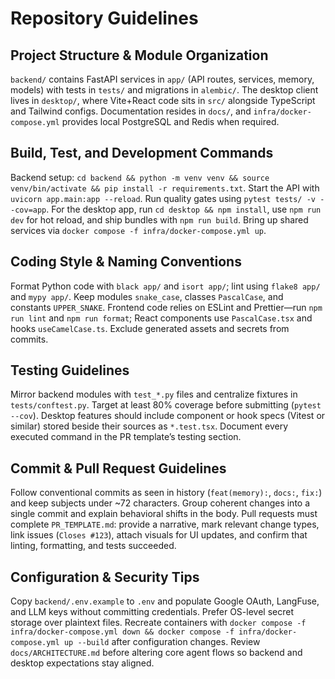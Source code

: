 # Repository Guidelines

## Project Structure & Module Organization
`backend/` contains FastAPI services in `app/` (API routes, services, memory, models) with tests in `tests/` and migrations in `alembic/`. The desktop client lives in `desktop/`, where Vite+React code sits in `src/` alongside TypeScript and Tailwind configs. Documentation resides in `docs/`, and `infra/docker-compose.yml` provides local PostgreSQL and Redis when required.

## Build, Test, and Development Commands
Backend setup: `cd backend && python -m venv venv && source venv/bin/activate && pip install -r requirements.txt`. Start the API with `uvicorn app.main:app --reload`. Run quality gates using `pytest tests/ -v --cov=app`. For the desktop app, run `cd desktop && npm install`, use `npm run dev` for hot reload, and ship bundles with `npm run build`. Bring up shared services via `docker compose -f infra/docker-compose.yml up`.

## Coding Style & Naming Conventions
Format Python code with `black app/` and `isort app/`; lint using `flake8 app/` and `mypy app/`. Keep modules `snake_case`, classes `PascalCase`, and constants `UPPER_SNAKE`. Frontend code relies on ESLint and Prettier—run `npm run lint` and `npm run format`; React components use `PascalCase.tsx` and hooks `useCamelCase.ts`. Exclude generated assets and secrets from commits.

## Testing Guidelines
Mirror backend modules with `test_*.py` files and centralize fixtures in `tests/conftest.py`. Target at least 80% coverage before submitting (`pytest --cov`). Desktop features should include component or hook specs (Vitest or similar) stored beside their sources as `*.test.tsx`. Document every executed command in the PR template’s testing section.

## Commit & Pull Request Guidelines
Follow conventional commits as seen in history (`feat(memory):`, `docs:`, `fix:`) and keep subjects under ~72 characters. Group coherent changes into a single commit and explain behavioral shifts in the body. Pull requests must complete `PR_TEMPLATE.md`: provide a narrative, mark relevant change types, link issues (`Closes #123`), attach visuals for UI updates, and confirm that linting, formatting, and tests succeeded.

## Configuration & Security Tips
Copy `backend/.env.example` to `.env` and populate Google OAuth, LangFuse, and LLM keys without committing credentials. Prefer OS-level secret storage over plaintext files. Recreate containers with `docker compose -f infra/docker-compose.yml down && docker compose -f infra/docker-compose.yml up --build` after configuration changes. Review `docs/ARCHITECTURE.md` before altering core agent flows so backend and desktop expectations stay aligned.
